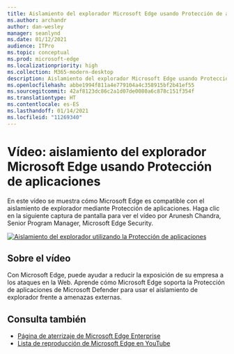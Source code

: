 ```yaml
---
title: Aislamiento del explorador Microsoft Edge usando Protección de aplicaciones
ms.author: archandr
author: dan-wesley
manager: seanlynd
ms.date: 01/12/2021
audience: ITPro
ms.topic: conceptual
ms.prod: microsoft-edge
ms.localizationpriority: high
ms.collection: M365-modern-desktop
description: Aislamiento del explorador Microsoft Edge usando Protección de aplicaciones
ms.openlocfilehash: abbe1994f811a4e779104a4c358915bf2b41ef55
ms.sourcegitcommit: 42af8123dc86c2a1d07de0080a6c878c151f354f
ms.translationtype: HT
ms.contentlocale: es-ES
ms.lasthandoff: 01/14/2021
ms.locfileid: "11269340"
---
```

# Vídeo: aislamiento del explorador Microsoft Edge usando Protección de aplicaciones

En este vídeo se muestra cómo Microsoft Edge es compatible con el aislamiento de explorador mediante Protección de aplicaciones. Haga clic en la siguiente captura de pantalla para ver el vídeo por Arunesh Chandra, Senior Program Manager, Microsoft Edge Security.

[![Aislamiento del explorador utilizando la Protección de aplicaciones]( media/microsoft-edge-video-security-application-guard/0.png)](http://www.youtube.com/watch?v=zQjaRqNXMqw "Browser isolation using Application Guard")

## Sobre el vídeo

Con Microsoft Edge, puede ayudar a reducir la exposición de su empresa a los ataques en la Web. Aprende cómo Microsoft Edge soporta la Protección de aplicaciones de Microsoft Defender para usar el aislamiento de explorador frente a amenazas externas.

## Consulta también

- [Página de aterrizaje de Microsoft Edge Enterprise](https://aka.ms/EdgeEnterprise)
- [Lista de reproducción de Microsoft Edge en YouTube](https://www.youtube.com/playlist?list=PLXtHYVsvn_b-uXh1tMeYpT-0iD8tD3tFy)